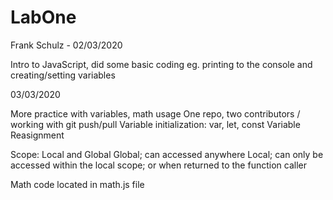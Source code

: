 # LabOne
Frank Schulz - 02/03/2020

Intro to JavaScript, did some basic coding eg. printing to the console and creating/setting variables

03/03/2020

More practice with variables, math usage
One repo, two contributors / working with git push/pull
Variable initialization: var, let, const
Variable Reasignment

Scope: Local and Global
Global; can accessed anywhere
Local; can only be accessed within the local scope; or when returned to the function caller

Math code located in math.js file